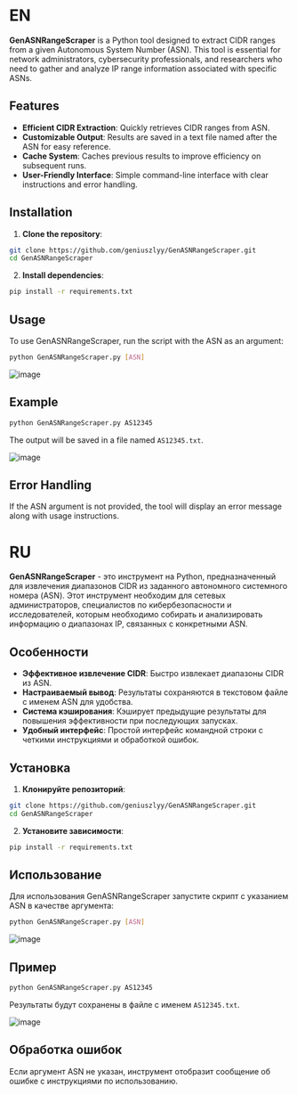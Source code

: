 # EN
**GenASNRangeScraper** is a Python tool designed to extract CIDR ranges from a given Autonomous System Number (ASN). This tool is essential for network administrators, cybersecurity professionals, and researchers who need to gather and analyze IP range information associated with specific ASNs.

## Features
- **Efficient CIDR Extraction**: Quickly retrieves CIDR ranges from ASN.
- **Customizable Output**: Results are saved in a text file named after the ASN for easy reference.
- **Cache System**: Caches previous results to improve efficiency on subsequent runs.
- **User-Friendly Interface**: Simple command-line interface with clear instructions and error handling.

## Installation
1. **Clone the repository**:
```bash
git clone https://github.com/geniuszlyy/GenASNRangeScraper.git
cd GenASNRangeScraper
```
2. **Install dependencies**:
```bash
pip install -r requirements.txt
```

## Usage
To use GenASNRangeScraper, run the script with the ASN as an argument:
```bash
python GenASNRangeScraper.py [ASN]
```

![image](https://github.com/user-attachments/assets/134763c9-1815-42fe-b675-c1a4c5f7735b)



## Example
```bash
python GenASNRangeScraper.py AS12345
```
The output will be saved in a file named `AS12345.txt`.

![image](https://github.com/user-attachments/assets/6157e742-044c-41f3-9d5a-faebb2536060)


## Error Handling
If the ASN argument is not provided, the tool will display an error message along with usage instructions.

# RU
**GenASNRangeScraper** - это инструмент на Python, предназначенный для извлечения диапазонов CIDR из заданного автономного системного номера (ASN). Этот инструмент необходим для сетевых администраторов, специалистов по кибербезопасности и исследователей, которым необходимо собирать и анализировать информацию о диапазонах IP, связанных с конкретными ASN.

## Особенности
- **Эффективное извлечение CIDR**: Быстро извлекает диапазоны CIDR из ASN.
- **Настраиваемый вывод**: Результаты сохраняются в текстовом файле с именем ASN для удобства.
- **Система кэширования**: Кэширует предыдущие результаты для повышения эффективности при последующих запусках.
- **Удобный интерфейс**: Простой интерфейс командной строки с четкими инструкциями и обработкой ошибок.

## Установка
1. **Клонируйте репозиторий**:
```bash
git clone https://github.com/geniuszlyy/GenASNRangeScraper.git
cd GenASNRangeScraper
```
2. **Установите зависимости**:
```bash
pip install -r requirements.txt
```

## Использование
Для использования GenASNRangeScraper запустите скрипт с указанием ASN в качестве аргумента:
```bash
python GenASNRangeScraper.py [ASN]
```

![image](https://github.com/user-attachments/assets/0125fd25-ea7d-4469-89df-e693e4b95d45)


## Пример
```bash
python GenASNRangeScraper.py AS12345
```
Результаты будут сохранены в файле с именем `AS12345.txt`.

![image](https://github.com/user-attachments/assets/8b237bb3-10a0-4dd0-91c4-fe75eb69404a)


## Обработка ошибок
Если аргумент ASN не указан, инструмент отобразит сообщение об ошибке с инструкциями по использованию.
